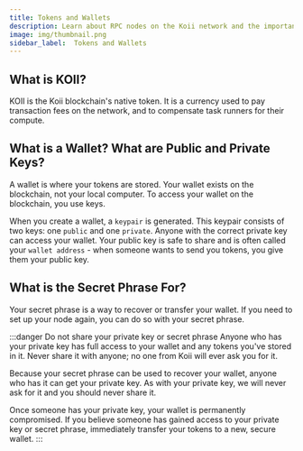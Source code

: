 ```yaml
---
title: Tokens and Wallets
description: Learn about RPC nodes on the Koii network and the important role they play.
image: img/thumbnail.png
sidebar_label:  Tokens and Wallets
---
```


## What is KOII?

KOII is the Koii blockchain's native token. It is a currency used to pay transaction fees on the network, and to compensate task runners for their compute.

## What is a Wallet? What are Public and Private Keys?

A wallet is where your tokens are stored. Your wallet exists on the blockchain, not your local computer. To access your wallet on the blockchain, you use keys.

When you create a wallet, a `keypair` is generated. This keypair consists of two keys: one `public` and one `private`. Anyone with the correct private key can access your wallet. Your public key is safe to share and is often called your `wallet address` - when someone wants to send you tokens, you give them your public key.

## What is the Secret Phrase For?

Your secret phrase is a way to recover or transfer your wallet. If you need to set up your node again, you can do so with your secret phrase.

:::danger Do not share your private key or secret phrase
Anyone who has your private key has full access to your wallet and any tokens you've stored in it. Never share it with anyone; no one from Koii will ever ask you for it.

Because your secret phrase can be used to recover your wallet, anyone who has it can get your private key. As with your private key, we will never ask for it and you should never share it.

Once someone has your private key, your wallet is permanently compromised. If you believe someone has gained access to your private key or secret phrase, immediately transfer your tokens to a new, secure wallet.
:::

<!-- TODO: secret phrase, main vs staking wallet -->

